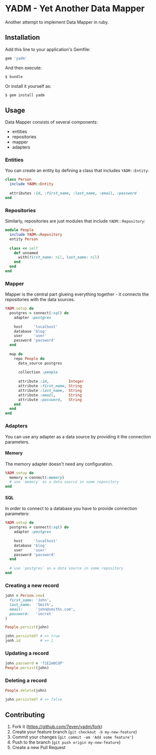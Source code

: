 # YADM - Yet Another Data Mapper

Another attempt to implement Data Mapper in ruby.

## Installation

Add this line to your application's Gemfile:

```ruby
gem 'yadm'
```

And then execute:

``` sh
$ bundle
```

Or install it yourself as:

``` sh
$ gem install yadm
```

## Usage

Data Mapper consists of several components:

* entities
* repositories
* mapper
* adapters

### Entities

You can create an entity by defining a class that includes `YADM::Entity`:

``` ruby
class Person
  include YADM::Entity
  
  attributes :id, :first_name, :last_name, :email, :password
end
```

### Repositories

Similarly, repositories are just modules that include `YADM::Repository`:

``` ruby
module People
  include YADM::Repository
  entity Person
  
  class << self
    def unnamed
      with(first_name: nil, last_name: nil)
    end
  end
end
```

### Mapper

Mapper is the central part glueing everything together - it connects
the repositories with the data sources.

``` ruby
YADM.setup do
  postgres = connect(:sql) do
    adapter :postgres
    
    host     'localhost'
    database 'blog'
    user     'user'
    password 'password'
  end
  
  map do
    repo People do
      data_source postgres
      
      collection :people
      
      attribute :id,         Integer
      attribute :first_name, String
      attribute :last_name,  String
      attribute :email,      String
      attribute :password,   String
    end
  end
end
```

### Adapters

You can use any adapter as a data source by providing it the connection
parameters.

#### Memory

The memory adapter doesn't need any configuration.

``` ruby
YADM.setup do
  memory = connect(:memory)
  # use `memory` as a data source in some repository
end
```

#### SQL

In order to connect to a database you have to provide connection parameters:

``` ruby
YADM.setup do
  postgres = connect(:sql) do
    adapter :postgres
    
    host     'localhost'
    database 'blog'
    user     'user'
    password 'password'
  end
  
  # use `postgres` as a data source in some repository
end
```

### Creating a new record

``` ruby
john = Person.new(
  first_name: 'John',
  last_name:  'Smith',
  email:      'john@smiths.com',
  password:   'secret'
)

People.persist(john)

john.persisted? # => true
jonh.id         # => 1
```

### Updating a record

``` ruby
john.password = 'f1E2m0CdP'
People.persist(john)
```

### Deleting a record

``` ruby
People.delete(john)

john.persisted? # => false
```

## Contributing

1. Fork it (https://github.com/7even/yadm/fork)
2. Create your feature branch (`git checkout -b my-new-feature`)
3. Commit your changes (`git commit -am 'Add some feature'`)
4. Push to the branch (`git push origin my-new-feature`)
5. Create a new Pull Request
